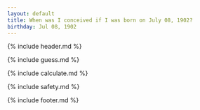 ```yaml
---
layout: default
title: When was I conceived if I was born on July 08, 1902?
birthday: Jul 08, 1902
---
```


{% include header.md %}

{% include guess.md %}

{% include calculate.md %}

{% include safety.md %}

{% include footer.md %}




